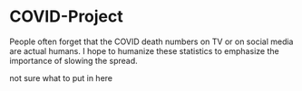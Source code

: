 # COVID-Project
People often forget that the COVID death numbers on TV or on social media are actual humans. I hope to humanize these statistics to emphasize the importance of slowing the spread.

not sure what to put in here
